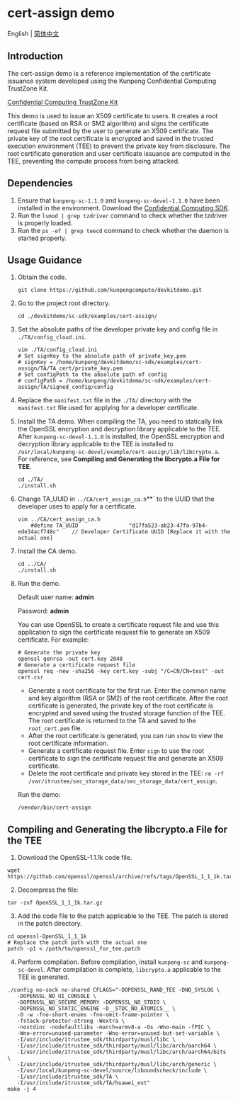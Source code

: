 # cert-assign demo

English | [简体中文](README.md)

## Introduction
The cert-assign demo is a reference implementation of the certificate issuance system developed using the Kunpeng Confidential Computing TrustZone Kit.

[Confidential Computing TrustZone Kit](https://www.hikunpeng.com/en/developer/boostkit/confidential-computing)

This demo is used to issue an X509 certificate to users. It creates a root certificate (based on RSA or SM2 algorithm) and signs the certificate request file submitted by the user to generate an X509 certificate. The private key of the root certificate is encrypted and saved in the trusted execution environment (TEE) to prevent the private key from disclosure. The root certificate generation and user certificate issuance are computed in the TEE, preventing the compute process from being attacked.

## Dependencies

1. Ensure that `kunpeng-sc-1.1.0` and `kunpeng-sc-devel-1.1.0` have been installed in the environment. Download the [Confidential Computing SDK](https://mirrors.huaweicloud.com/kunpeng/archive/Kunpeng_SDK/itrustee/).
2. Run the `lsmod | grep tzdriver` command to check whether the tzdriver is properly loaded.
3. Run the  `ps -ef | grep teecd` command to check whether the daemon is started properly.

## Usage Guidance

1. Obtain the code.

   ```shell
   git clone https://github.com/kunpengcompute/devkitdemo.git
   ```

2. Go to the project root directory.

   ```shell
   cd ./devkitdemo/sc-sdk/examples/cert-assign/
   ```

3. Set the absolute paths of the developer private key and config file in `./TA/config_cloud.ini`.

   ```shell
   vim ./TA/config_cloud.ini
   # Set signKey to the absolute path of private_key.pem
   # signKey = /home/kunpeng/devkitdemo/sc-sdk/examples/cert-assign/TA/TA_cert/private_key.pem
   # Set configPath to the absolute path of config
   # configPath = /home/kunpeng/devkitdemo/sc-sdk/examples/cert-assign/TA/signed_config/config
   ```

4. Replace the `manifest.txt` file in the `./TA/` directory with the `manifest.txt` file used for applying for a developer certificate.

5. Install the TA demo. When compiling the TA, you need to statically link the OpenSSL encryption and decryption library applicable to the TEE. After `kunpeng-sc-devel-1.1.0` is installed, the OpenSSL encryption and decryption library applicable to the TEE is installed to `/usr/local/kunpeng-sc-devel/example/cert-assign/lib/libcrypto.a`. For reference, see **Compiling and Generating the libcrypto.a File for TEE**.

   ```shell
   cd ./TA/
   ./install.sh
   ```

6. Change TA_UUID in `../CA/cert_assign_ca.h`**` to the UUID that the developer uses to apply for a certificate.

   ```shell
   vim ../CA/cert_assign_ca.h
       #define TA_UUID                "d17fa523-ab23-47fa-97b4-ede34acf748c"    // Developer Certificate UUID [Replace it with the actual one]
   ```

7. Install the CA demo.

   ```shell
   cd ../CA/
   ./install.sh
   ```

8. Run the demo.

   Default user name: **admin**

   Password: **admin**

   You can use OpenSSL to create a certificate request file and use this application to sign the certificate request file to generate an X509 certificate. For example:
   ```
   # Generate the private key
   openssl genrsa -out cert.key 2048
   # Generate a certificate request file 
   openssl req -new -sha256 -key cert.key -subj "/C=CN/CN=test" -out cert.csr
   ```

   - Generate a root certificate for the first run. Enter the common name and key algorithm (RSA or SM2) of the root certificate. After the root certificate is generated, the private key of the root certificate is encrypted and saved using the trusted storage function of the TEE. The root certificate is returned to the TA and saved to the `root_cert.pem` file.
   - After the root certificate is generated, you can run `show` to view the root certificate information.
   - Generate a certificate request file. Enter `sign` to use the root certificate to sign the certificate request file and generate an X509 certificate.
   - Delete the root certificate and private key stored in the TEE:  `rm -rf /var/itrustee/sec_storage_data/sec_storage_data/cert_assign`.

   Run the demo:
   ```shell
   /vendor/bin/cert-assign
   ```


## **Compiling and Generating the libcrypto.a File for the TEE**

1. Download the OpenSSL-1.1.1k code file.
```shell
wget https://github.com/openssl/openssl/archive/refs/tags/OpenSSL_1_1_1k.tar.gz
```

2. Decompress the file:
```shell
tar -zxf OpenSSL_1_1_1k.tar.gz
```

3. Add the code file to the patch applicable to the TEE. The patch is stored in the patch directory.
```shell
cd openssl-OpenSSL_1_1_1k
# Replace the patch path with the actual one
patch -p1 < /path/to/openssl_for_tee.patch
```

4. Perform compilation. Before compilation, install `kunpeng-sc` and `kunpeng-sc-devel`. After compilation is complete, `libcrypto.a` applicable to the TEE is generated.
```shell
./config no-sock no-shared CFLAGS="-DOPENSSL_RAND_TEE -DNO_SYSLOG \
   -DOPENSSL_NO_UI_CONSOLE \
   -DOPENSSL_NO_SECURE_MEMORY -DOPENSSL_NO_STDIO \
   -DOPENSSL_NO_STATIC_ENGINE -D__STDC_NO_ATOMICS__ \
   -O -w -fno-short-enums -fno-omit-frame-pointer \
   -fstack-protector-strong -Wextra \
   -nostdinc -nodefaultlibs -march=armv8-a -Os -Wno-main -fPIC \
   -Wno-error=unused-parameter -Wno-error=unused-but-set-variable \
   -I/usr/include/itrustee_sdk/thirdparty/musl/libc \
   -I/usr/include/itrustee_sdk/thirdparty/musl/libc/arch/aarch64 \
   -I/usr/include/itrustee_sdk/thirdparty/musl/libc/arch/aarch64/bits \
   -I/usr/include/itrustee_sdk/thirdparty/musl/libc/arch/generic \
   -I/usr/local/kunpeng-sc-devel/source/liboundscheck/include \
   -I/usr/include/itrustee_sdk/TA \
   -I/usr/include/itrustee_sdk/TA/huawei_ext"
make -j 4
```
